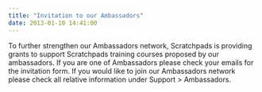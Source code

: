 ```yaml
---
title: "Invitation to our Ambassadors"
date: 2013-01-10 14:41:00
---
```


To further strengthen our Ambassadors network, Scratchpads is providing grants to support Scratchpads training courses proposed by our ambassadors. If you are one of Ambassadors please check your emails for the invitation form. If you would like to join our Ambassadors network please check all relative information under Support > Ambassadors.

